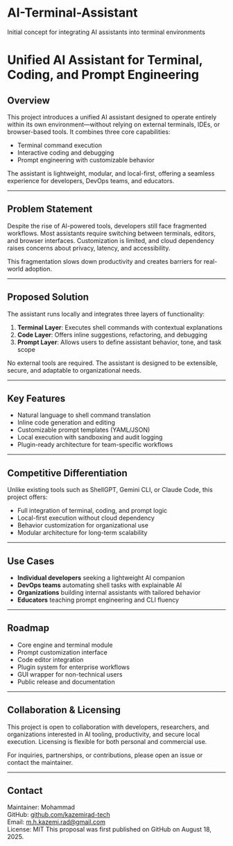 # AI-Terminal-Assistant
Initial concept for integrating AI assistants into terminal environments
# Unified AI Assistant for Terminal, Coding, and Prompt Engineering

## Overview

This project introduces a unified AI assistant designed to operate entirely within its own environment—without relying on external terminals, IDEs, or browser-based tools. It combines three core capabilities:

- Terminal command execution  
- Interactive coding and debugging  
- Prompt engineering with customizable behavior

The assistant is lightweight, modular, and local-first, offering a seamless experience for developers, DevOps teams, and educators.

---

## Problem Statement

Despite the rise of AI-powered tools, developers still face fragmented workflows. Most assistants require switching between terminals, editors, and browser interfaces. Customization is limited, and cloud dependency raises concerns about privacy, latency, and accessibility.

This fragmentation slows down productivity and creates barriers for real-world adoption.

---

## Proposed Solution

The assistant runs locally and integrates three layers of functionality:

1. **Terminal Layer**: Executes shell commands with contextual explanations  
2. **Code Layer**: Offers inline suggestions, refactoring, and debugging  
3. **Prompt Layer**: Allows users to define assistant behavior, tone, and task scope

No external tools are required. The assistant is designed to be extensible, secure, and adaptable to organizational needs.

---

## Key Features

- Natural language to shell command translation  
- Inline code generation and editing  
- Customizable prompt templates (YAML/JSON)  
- Local execution with sandboxing and audit logging  
- Plugin-ready architecture for team-specific workflows

---

## Competitive Differentiation

Unlike existing tools such as ShellGPT, Gemini CLI, or Claude Code, this project offers:

- Full integration of terminal, coding, and prompt logic  
- Local-first execution without cloud dependency  
- Behavior customization for organizational use  
- Modular architecture for long-term scalability

---

## Use Cases

- **Individual developers** seeking a lightweight AI companion  
- **DevOps teams** automating shell tasks with explainable AI  
- **Organizations** building internal assistants with tailored behavior  
- **Educators** teaching prompt engineering and CLI fluency

---

## Roadmap

- Core engine and terminal module  
- Prompt customization interface  
- Code editor integration  
- Plugin system for enterprise workflows  
- GUI wrapper for non-technical users  
- Public release and documentation

---

## Collaboration & Licensing

This project is open to collaboration with developers, researchers, and organizations interested in AI tooling, productivity, and secure local execution. Licensing is flexible for both personal and commercial use.

For inquiries, partnerships, or contributions, please open an issue or contact the maintainer.

---

## Contact

Maintainer: Mohammad  
GitHub: [github.com/kazemirad-tech](https://github.com/kazemirad-tech)  
Email: m.h.kazemi.rad@gmail.com  
License: MIT
This proposal was first published on GitHub on August 18, 2025.
